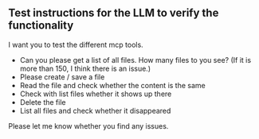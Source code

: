 ## Test instructions for the LLM to verify the functionality

I want you to test the different mcp tools.

- Can you please get a list of all files. How many files to you see? (If it is more than 150, I think there is an issue.)
- Please create / save a file
- Read the file and check whether the content is the same
- Check with list files whether it shows up there
- Delete the file
- List all files and check whether it disappeared

Please let me know whether you find any issues.

